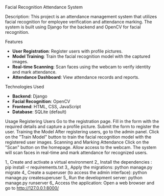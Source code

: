 Facial Recognition Attendance System

Description: 
This project is an attendance management system that utilizes facial recognition for employee verification and attendance marking. The system is built using Django for the backend and OpenCV for facial recognition.

Features
- **User Registration**: Register users with profile pictures.
- **Model Training**: Train the facial recognition model with the captured images.
- **Real-time Scanning**: Scan faces using the webcam to verify identity and mark attendance.
- **Attendance Dashboard**: View attendance records and reports.

Technologies Used
- **Backend**: Django
- **Facial Recognition**: OpenCV
- **Frontend**: HTML, CSS, JavaScript
- **Database**: SQLite (default)

Usage
Registering Users
Go to the registration page.
Fill in the form with the required details and capture a profile picture.
Submit the form to register the user.
Training the Model
After registering users, go to the admin panel.
Click on the "Train Model" button to train the facial recognition model with the registered user images.
Scanning and Marking Attendance
Click on the "Scan" button on the homepage.
Allow access to the webcam.
The system will scan faces in real-time and mark attendance for recognized users.

1_ Create and activate a virtual environment
2_ Install the dependencies : pip install -r requirements.txt
3_ Apply the migrations: python manage.py migrate
4_ Create a superuser (to access the admin interface): python manage.py createsuperuser
5_ Run the development server: python manage.py runserver
6_ Access the application: Open a web browser and go to http://127.0.0.1:8000/

